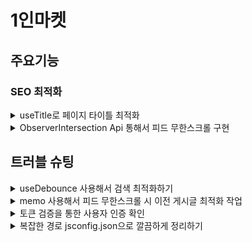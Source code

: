 # 1인마켓

## 주요기능

### SEO 최적화

<details>
  <summary>useTitle로 페이지 타이틀 최적화</summary>

각 페이지의 타이틀을 짓기 위해서 고민해서 다음과 같이 useTitle 훅을 만들어 해결했다.

```js
import { useEffect } from 'react';

const useTitle = (title) => {
  useEffect(() => {
    const prevTitle = document.title;
    document.title = title;

    return () => (document.title = prevTitle);
  }, [title]);
};

export default useTitle;
```

<img width="1130" alt="스크린샷 2023-01-02 오후 2 07 45" src="https://user-images.githubusercontent.com/97153666/210196657-b1443ad9-6e22-441c-a7ca-795428e2bc48.png">

</details>

<details>
  <summary>ObserverIntersection Api 통해서 피드 무한스크롤 구현</summary>
</details>

## 트러블 슈팅

<details>
  <summary>useDebounce 사용해서 검색 최적화하기</summary>

한 글자만 쳐도 검색되는 문제 발견. 필요없는 요청이 많아진다.

<img width="1656" alt="스크린샷 2023-01-02 오후 2 15 55" src="https://user-images.githubusercontent.com/97153666/210197695-9f83b85e-c657-44ae-abbe-d9ced33d1aec.png">

#### useDebounce 커스텀 훅

```js
// hooks/useDebounce.js
import { useEffect, useState } from 'react';

const useDebounce = (value, delay) => {
  const [debouncedValue, setDebounceValue] = useState(value);

  useEffect(() => {
    const timer = setTimeout(() => setDebounceValue(value), delay || 500);

    return () => {
      clearTimeout(timer);
    };
  }, [value, delay]);

  return debouncedValue;
};

export default useDebounce;
```

#### useDbounce 훅 적용

```jsx
const Search = () => {
  const [keyword, setKeyword] = useState('');
  const debouncedValue = useDebounce(keyword);
  const [searchList, setSearchList] = useState([]);

  useEffect(() => {
    if (!keyword.length) return;

    const searchUsers = async () => {
      const { data } = await axiosPrivate.get(
        `/user/searchuser/?keyword=${keyword}`,
      );
      setSearchList(data);
    };
    searchUsers();
  }, [debouncedValue]);

  return (
    <>
      <SearchHeader setKeyword={setKeyword} />
      <S.Content>
        <SearchList searchList={searchList} />
      </S.Content>
    </>
  );
};
```

<img width="1583" alt="스크린샷 2023-01-02 오후 2 29 22" src="https://user-images.githubusercontent.com/97153666/210197700-4d5b8275-cfce-4344-b103-4b3446b89692.png">

- 불필요한 리렌더링을 막을 수 있다.

</details>

<details>
  <summary>memo 사용해서 피드 무한스크롤 시 이전 게시글 최적화 작업</summary>

</details>

<details>
  <summary>토큰 검증을 통한 사용자 인증 확인</summary>

### 기존 RequireAuth 컴포넌트

```jsx
const RequireAuth = () => {
  const token = JSON.parse(localStorage.getItem('token'));
  const location = useLocation();

  return (
    <>
      {token ? (
        <Outlet />
      ) : (
        <Navigate to='login' state={{ from: location }} replace />
      )}
    </>
  );
};

export default RequireAuth;
```

<img width="1194" alt="스크린샷 2023-01-02 오후 4 25 09" src="https://user-images.githubusercontent.com/97153666/210203674-d1ad5521-adad-483c-907a-39082a6d5a5e.png">

### isValid 검증을 통해 알맞은 토큰인지 검증

```jsx
const RequireAuth = () => {
  const token = JSON.parse(localStorage.getItem('token'));
  const location = useLocation();
  const navigate = useNavigate();

  useEffect(() => {
    const isValid = async () => {
      try {
        const { data: isValid } = await axiosPrivate.get('/user/checktoken');
        if (!isValid) {
          localStorage.removeItem('token');
          navigate('/login');
        }
      } catch (err) {
        localStorage.removeItem('token');
        navigate('/login');
      }
    };
    isValid();
  }, []);

  return (
    <>
      {token ? (
        <Outlet />
      ) : (
        <Navigate to='login' state={{ from: location }} replace />
      )}
    </>
  );
};

export default RequireAuth;
```

</details>

<details>

<summary>복잡한 경로 jsconfig.json으로 깔끔하게 정리하기</summary>

</details>
